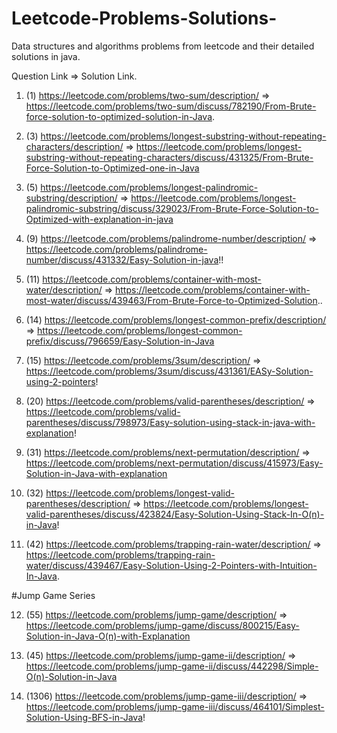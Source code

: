 # Leetcode-Problems-Solutions-
Data structures and algorithms problems from leetcode and their detailed solutions in java.

Question Link => Solution Link.


1. (1) https://leetcode.com/problems/two-sum/description/  => https://leetcode.com/problems/two-sum/discuss/782190/From-Brute-force-solution-to-optimized-solution-in-Java.

2. (3) https://leetcode.com/problems/longest-substring-without-repeating-characters/description/ => https://leetcode.com/problems/longest-substring-without-repeating-characters/discuss/431325/From-Brute-Force-Solution-to-Optimized-one-in-Java

3. (5) https://leetcode.com/problems/longest-palindromic-substring/description/ => https://leetcode.com/problems/longest-palindromic-substring/discuss/329023/From-Brute-Force-Solution-to-Optimized-with-explanation-in-java

4. (9) https://leetcode.com/problems/palindrome-number/description/ => https://leetcode.com/problems/palindrome-number/discuss/431332/Easy-Solution-in-java!!

5. (11) https://leetcode.com/problems/container-with-most-water/description/ => https://leetcode.com/problems/container-with-most-water/discuss/439463/From-Brute-Force-to-Optimized-Solution..

6. (14) https://leetcode.com/problems/longest-common-prefix/description/ => https://leetcode.com/problems/longest-common-prefix/discuss/796659/Easy-Solution-in-Java

7. (15) https://leetcode.com/problems/3sum/description/ => https://leetcode.com/problems/3sum/discuss/431361/EASy-Solution-using-2-pointers!

8. (20) https://leetcode.com/problems/valid-parentheses/description/ => https://leetcode.com/problems/valid-parentheses/discuss/798973/Easy-solution-using-stack-in-java-with-explanation!

9. (31) https://leetcode.com/problems/next-permutation/description/ => https://leetcode.com/problems/next-permutation/discuss/415973/Easy-Solution-in-Java-with-explanation

10. (32) https://leetcode.com/problems/longest-valid-parentheses/description/ => https://leetcode.com/problems/longest-valid-parentheses/discuss/423824/Easy-Solution-Using-Stack-In-O(n)-in-Java!

11. (42) https://leetcode.com/problems/trapping-rain-water/description/ => https://leetcode.com/problems/trapping-rain-water/discuss/439467/Easy-Solution-Using-2-Pointers-with-Intuition-In-Java.

#Jump Game Series

12. (55) https://leetcode.com/problems/jump-game/description/ => https://leetcode.com/problems/jump-game/discuss/800215/Easy-Solution-in-Java-O(n)-with-Explanation

13. (45) https://leetcode.com/problems/jump-game-ii/description/ => https://leetcode.com/problems/jump-game-ii/discuss/442298/Simple-O(n)-Solution-in-Java

14. (1306) https://leetcode.com/problems/jump-game-iii/description/ => https://leetcode.com/problems/jump-game-iii/discuss/464101/Simplest-Solution-Using-BFS-in-Java!
